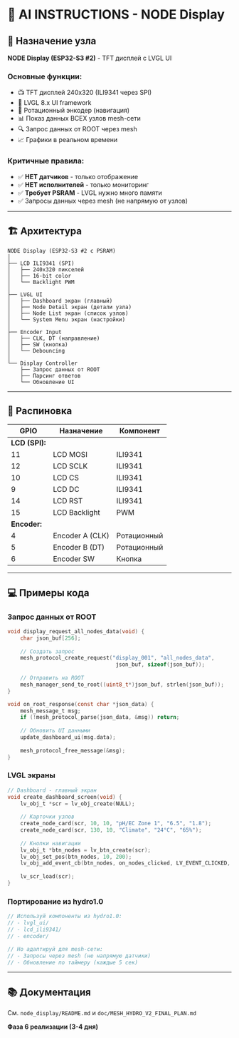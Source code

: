 # 🤖 AI INSTRUCTIONS - NODE Display

## 🎯 Назначение узла

**NODE Display (ESP32-S3 #2)** - TFT дисплей с LVGL UI

### Основные функции:
- 📺 TFT дисплей 240x320 (ILI9341 через SPI)
- 🎨 LVGL 8.x UI framework
- 🔄 Ротационный энкодер (навигация)
- 📊 Показ данных ВСЕХ узлов mesh-сети
- 🔍 Запрос данных от ROOT через mesh
- 📈 Графики в реальном времени

### Критичные правила:
- ✅ **НЕТ датчиков** - только отображение
- ✅ **НЕТ исполнителей** - только мониторинг
- ✅ **Требует PSRAM** - LVGL нужно много памяти
- ✅ Запросы данных через mesh (не напрямую от узлов)

---

## 🏗️ Архитектура

```
NODE Display (ESP32-S3 #2 с PSRAM)
│
├── LCD ILI9341 (SPI)
│   ├── 240x320 пикселей
│   ├── 16-bit color
│   └── Backlight PWM
│
├── LVGL UI
│   ├── Dashboard экран (главный)
│   ├── Node Detail экран (детали узла)
│   ├── Node List экран (список узлов)
│   └── System Menu экран (настройки)
│
├── Encoder Input
│   ├── CLK, DT (направление)
│   ├── SW (кнопка)
│   └── Debouncing
│
└── Display Controller
    ├── Запрос данных от ROOT
    ├── Парсинг ответов
    └── Обновление UI
```

---

## 🔌 Распиновка

| GPIO | Назначение | Компонент |
|------|------------|-----------|
| **LCD (SPI):** | | |
| 11 | LCD MOSI | ILI9341 |
| 12 | LCD SCLK | ILI9341 |
| 10 | LCD CS | ILI9341 |
| 9 | LCD DC | ILI9341 |
| 14 | LCD RST | ILI9341 |
| 15 | LCD Backlight | PWM |
| **Encoder:** | | |
| 4 | Encoder A (CLK) | Ротационный |
| 5 | Encoder B (DT) | Ротационный |
| 6 | Encoder SW | Кнопка |

---

## 💻 Примеры кода

### Запрос данных от ROOT

```c
void display_request_all_nodes_data(void) {
    char json_buf[256];
    
    // Создать запрос
    mesh_protocol_create_request("display_001", "all_nodes_data", 
                                  json_buf, sizeof(json_buf));
    
    // Отправить на ROOT
    mesh_manager_send_to_root((uint8_t*)json_buf, strlen(json_buf));
}

void on_root_response(const char *json_data) {
    mesh_message_t msg;
    if (!mesh_protocol_parse(json_data, &msg)) return;
    
    // Обновить UI данными
    update_dashboard_ui(msg.data);
    
    mesh_protocol_free_message(&msg);
}
```

### LVGL экраны

```c
// Dashboard - главный экран
void create_dashboard_screen(void) {
    lv_obj_t *scr = lv_obj_create(NULL);
    
    // Карточки узлов
    create_node_card(scr, 10, 10, "pH/EC Zone 1", "6.5", "1.8");
    create_node_card(scr, 130, 10, "Climate", "24°C", "65%");
    
    // Кнопки навигации
    lv_obj_t *btn_nodes = lv_btn_create(scr);
    lv_obj_set_pos(btn_nodes, 10, 200);
    lv_obj_add_event_cb(btn_nodes, on_nodes_clicked, LV_EVENT_CLICKED, NULL);
    
    lv_scr_load(scr);
}
```

### Портирование из hydro1.0

```c
// Используй компоненты из hydro1.0:
// - lvgl_ui/
// - lcd_ili9341/
// - encoder/

// Но адаптируй для mesh-сети:
// - Запросы через mesh (не напрямую датчики)
// - Обновление по таймеру (каждые 5 сек)
```

---

## 📚 Документация

См. `node_display/README.md` и `doc/MESH_HYDRO_V2_FINAL_PLAN.md`

**Фаза 6 реализации (3-4 дня)**

